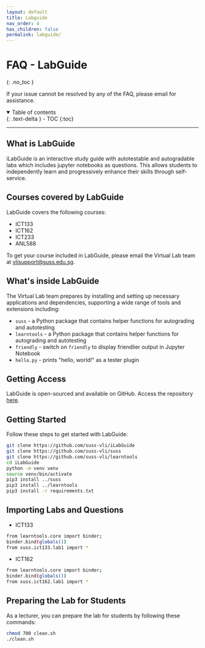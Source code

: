 ```yaml
---
layout: default
title: Labguide
nav_order: 4
has_children: false
permalink: labguide/
---
```

# FAQ - LabGuide
{: .no_toc }

If your issue cannot be resolved by any of the FAQ, please email  for assistance.

<details open markdown="block">
  <summary>
    Table of contents
  </summary>
  {: .text-delta }
- TOC
{:toc}
</details>

---

## What is LabGuide
iLabGuide is an interactive study guide with autotestable and autogradable labs which includes jupyter notebooks as questions. This allows students to independently learn and progressively enhance their skills through self-service. 

## Courses covered by LabGuide
LabGuide covers the following courses:
- ICT133
- ICT162
- ICT233
- ANL588

To get your course included in LabGuide, please email the Virtual Lab team at <vlisupport@suss.edu.sg>.

## What's inside LabGuide
The Virtual Lab team prepares by installing and setting up necessary applications and dependencies, supporting a wide range of tools and extensions including:

- `suss` - a Python package that contains helper functions for autograding and autotesting
- `learntools` - a Python package that contains helper functions for autograding and autotesting
- `friendly` - switch on `friendly` to display friendlier output in Jupyter Notebook
- `hello.py` - prints "hello, world!" as a tester plugin 

## Getting Access
LabGuide is open-sourced and available on GitHub. Access the repository [here](https://github.com/suss-vli/ilabguide).

## Getting Started
Follow these steps to get started with LabGuide:
```sh
git clone https://github.com/suss-vli/iLabGuide
git clone https://github.com/suss-vli/suss
git clone https://github.com/suss-vli/learntools
cd iLabGuide
python -m venv venv
source venv/bin/activate
pip3 install ../suss
pip3 install ../learntools 
pip3 install -r requirements.txt 
```

## Importing Labs and Questions
- ICT133
```sh
from learntools.core import binder; 
binder.bind(globals())
from suss.ict133.lab1 import *
```
- ICT162
```sh
from learntools.core import binder; 
binder.bind(globals())
from suss.ict162.lab1 import *
```

## Preparing the Lab for Students
As a lecturer, you can prepare the lab for students by following these commands:
```sh
chmod 700 clean.sh
./clean.sh
```